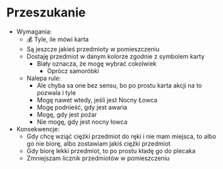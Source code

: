 # Przeszukanie

- Wymagania:
    - :moneybag: Tyle, ile mówi karta 
    - Są jeszcze jakieś przedmioty w pomieszczeniu
    - Dostaję przedmiot w danym kolorze zgodnie z symbolem karty
        - Biały oznacza, że mogę wybrać cokolwiek
            - Oprócz samoróbki 
    - Nalepa rule: 
      - Ale chyba sa one bez sensu, bo po prostu karta akcji na to pozwala i tyle 
      - Mogę nawet wtedy, jeśli jest Nocny Łowca
      - Mogę podnieść, gdy jest awaria
      - Mogę, gdy jest pożar
      - Nie mogę, gdy jest nocny łowca
- Konsekwencje:
    - Gdy chcę wziąć ciężki przedmiot do ręki i nie mam miejsca, to albo go nie biorę, albo zostawiam jakiś ciężki przedmiot
    - Gdy biorę lekki przedmiot, to po prostu kładę go do plecaka
    - Zmniejszam licznik przedmiotów w pomieszczeniu
